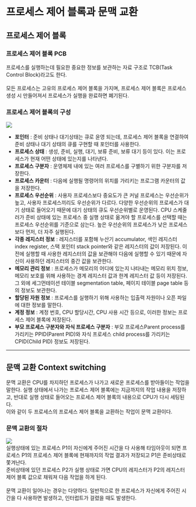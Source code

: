 # 프로세스 제어 블록과 문맥 교환
## 프로세스 제어 블록
### 프로세스 제어 블록 PCB
프로세스를 실행하는데 필요한 중요한 정보를 보관하는 자료 구조로 TCB(Task Control Block)라고도 한다.<br>
<br>
모든 프로세스는 고유의 프로세스 제어 블록을 가지며, 프로세스 제어 블록은 프로세스 생성 시 만들어져서 프로세스가 실행을 완료하면 폐기된다.<br>

### 프로세스 제어 블록의 구성
![](https://img1.daumcdn.net/thumb/R1280x0/?scode=mtistory2&fname=https%3A%2F%2Fblog.kakaocdn.net%2Fdn%2FdEC4ND%2FbtrHI2CaQQN%2FpFbk6v3S97P73zcM1JKyd0%2Fimg.png)
- **포인터** : 준비 상태나 대기상태는 큐로 윤영 되는데, 프로세스 제어 블록을 연결하여 준비 상태나 대기 상태의 큐를 구현할 때 포인터를 사용한다. 
- **프로세스 상태** : 생성, 준비, 실행, 대기, 보류 준비, 보류 대기 등이 있다. 이는 프로세스가 현재 어떤 상태에 있는지를 나타낸다.
- **프로세스 구분자** : 운영체제 내에 있는 여러 프로세스를 구별하기 위한 구분자를 저장한다.
- **프로세스 카운터** : 다음에 실행될 명령어의 위치를 가리키는 프로그램 카운터의 값을 저장한다.
- **프로세스 우선순위** :  사용자 프로세스보다 중요도가 큰 커널 프로세스는 우선순위가 높고, 사용자 프로세스끼리도 우선순위가 다르다. 다양한 우선순위의 프로세스가 대기 상태로 들어오기 때문에 대기 상태의 큐도 우선순위별로 운영된다. CPU 스케줄러가 준비 상태에 있는 프로세스 중 실행 상태로 옮겨야 할 프로세스를 선택할 때는 프로세스 우선순위를 기준으로 삼는다. 높은 우선순위의 프로세스가 낮은 프로세스보다 먼저, 더 자주 실행된다.
- **각종 레지스터 정보** : 레지스터를 포함해 누산기 accumulator, 색인 레지스터 index register, 스택 포인터 stack pointer와 같은 레지스터의 값이 저장된다. 이전에 실행할 때 사용한 레지스터의 값을 보관해야 다음에 실행할 수 있기 때문에 자신이 사용하던 레지스터의 중간 값을 보관한다.
- **메모리 관리 정보** : 프로세스가 메모리의 어디에 있는지 나타내는 메모리 위치 정보, 메모리 보호를 위해 사용하는 경계 레지스터 값과 한계 레지스터 값 등이 저장된다. 그 외에 세그먼테이션 테이블 segmentation table, 페이지 테이블 page table 등의 정보도 보관한다.
- **할당된 자원 정보** : 프로세스를 실행하기 위해 사용하는 입출력 자원이나 오픈 파일에 대한 정보를 말한다. 
- **계정 정보** : 계정 번호, CPU 할당시간, CPU 사용 시간 등으로, 이러한 정보는 프로세스 제어 블록에 저장된다.
- **부모 프로세스 구분자와 자식 프로세스 구분자** : 부모 프로세스Parent process를 가리키는 PPID(Parent PID)와 자식 프로세스 child process를 가리키는 CPID(Child PID) 정보도 저장된다. 

------------

## 문맥 교환 Context switching
문맥 교환은 CPU를 차지하던 프로세스가 나가고 새로운 프로세스를 받아들이는 작업을 말한다. 실행 상태에서 나가는 프로세스 제어 블록에는 지금까지의 작업 내용을 저장하고, 반대로 실행 상태로 들어오는 프로세스 제어 블록의 내용으로  CPU가 다시 세팅된다. <br>이와 같이 두 프로세스의 프로세스 제어 블록을 교환하는 작업이 문맥 교환이다.<br>

### 문맥 교환의 절차
![](https://img1.daumcdn.net/thumb/R1280x0/?scode=mtistory2&fname=https%3A%2F%2Fblog.kakaocdn.net%2Fdn%2FbX2Q4U%2FbtrHJzmeueB%2F9wmK96yGan79RfktVsHXDK%2Fimg.png)<br>
실행상태에 있는 프로세스 P1이 자신에게 주어진 시간을 다 사용해 타임아웃이 되면 프로세스 P1의 프로세스 제어 블록에 현재까지의 작업 결과가 저장되고 P1은 준비상태로 쫓겨난다.<br> 준비상태에 있던 프로세스 P2가 실행 상태로 가면 CPU의 레지스터가 P2의 레지스터 제어 블록 값으로 채워져 다음 작업을 하게 된다.<br>
<br>
문맥 교환이 일어나는 경우는 다양하다. 일반적으로 한 프로세스가 자신에게 주어진 시간을 다 사용하면 발생하고, 인터럽트가 걸렸을 때도 발생한다. <br>


